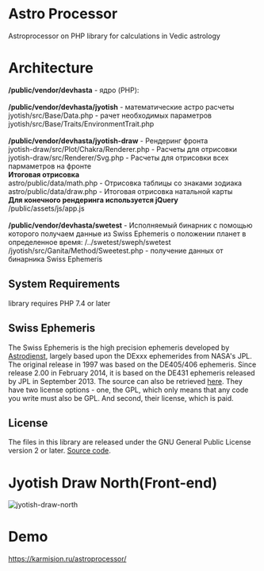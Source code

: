 # Astro Processor
Astroprocessor on PHP library for calculations in Vedic astrology 

# Architecture
<strong>/public/vendor/devhasta</strong> - ядро (PHP): <br>
<br>
<strong>/public/vendor/devhasta/jyotish</strong> - математические астро расчеты <br>
 jyotish/src/Base/Data.php - рачет необходимых параметров <br>
 jyotish/src/Base/Traits/EnvironmentTrait.php<br>
 <br>
<strong>/public/vendor/devhasta/jyotish-draw</strong> - Рендеринг фронта <br>
 jyotish-draw/src/Plot/Chakra/Renderer.php - Расчеты для отрисовки<br>
 jyotish-draw/src/Renderer/Svg.php - Расчеты для отрисовки всех пармаметров на фронте<br>
 <strong>Итоговая отрисовка</strong> <br>
 astro/public/data/math.php - Отрисовка таблицы со знаками зодиака <br> 
 astro/public/data/draw.php - Итоговая отрисовка натальной карты<br>
  <strong>Для конечного рендеринга используется jQuery </strong> <br>
/public/assets/js/app.js<br>
<br>
<strong>/public/vendor/devhasta/swetest</strong> - Исполняемый бинарник с помощью которого получаем данные из  Swiss Ephemeris о положении планет в определенное время: /../swetest/sweph/swetest <br>
/jyotish/src/Ganita/Method/Sweetest.php - получение данных от бинарника Swiss Ephemeris<br>

 
## System Requirements
 library requires PHP 7.4 or later
 
## Swiss Ephemeris
The Swiss Ephemeris is the high precision ephemeris developed by [Astrodienst](http://www.astro.com/swisseph/swephinfo_e.htm), largely based upon the DExxx ephemerides from NASA's JPL. The original release in 1997 was based on the DE405/406 ephemeris. Since release 2.00 in February 2014, it is based on the DE431 ephemeris released by JPL in September 2013. The source can also be retrieved [here](http://www.astro.com/ftp/swisseph/).
They have two license options - one, the GPL, which only means that any code you write must also be GPL. And second, their license, which is paid.

## License
The files in this library are released under the GNU General Public License version 2 or later.
 [Source code](https://github.com/kunjara/jyotish ).

# Jyotish Draw North(Front-end)
![jyotish-draw-north](https://i.postimg.cc/yxz7vpxj/13-10-22-11-49-18.png)

# Demo
https://karmision.ru/astroprocessor/ 
